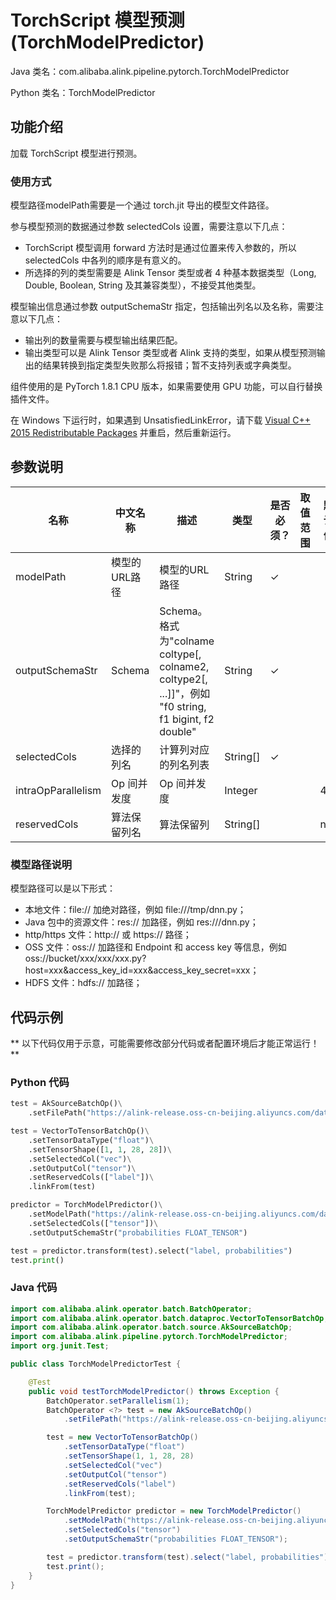 # TorchScript 模型预测 (TorchModelPredictor)
Java 类名：com.alibaba.alink.pipeline.pytorch.TorchModelPredictor

Python 类名：TorchModelPredictor


## 功能介绍

加载 TorchScript 模型进行预测。

### 使用方式

模型路径modelPath需要是一个通过 torch.jit 导出的模型文件路径。

参与模型预测的数据通过参数 selectedCols 设置，需要注意以下几点：

- TorchScript 模型调用 forward 方法时是通过位置来传入参数的，所以 selectedCols 中各列的顺序是有意义的。
- 所选择的列的类型需要是 Alink Tensor 类型或者 4 种基本数据类型（Long, Double, Boolean, String 及其兼容类型），不接受其他类型。

模型输出信息通过参数 outputSchemaStr 指定，包括输出列名以及名称，需要注意以下几点：

- 输出列的数量需要与模型输出结果匹配。
- 输出类型可以是 Alink Tensor 类型或者 Alink 支持的类型，如果从模型预测输出的结果转换到指定类型失败那么将报错；暂不支持列表或字典类型。

组件使用的是 PyTorch 1.8.1 CPU 版本，如果需要使用 GPU 功能，可以自行替换插件文件。

在 Windows 下运行时，如果遇到 UnsatisfiedLinkError，请下载 [Visual C++ 2015 Redistributable Packages](https://support.microsoft.com/en-us/help/2977003/the-latest-supported-visual-c-downloads) 并重启，然后重新运行。

## 参数说明

| 名称 | 中文名称 | 描述 | 类型 | 是否必须？ | 取值范围 | 默认值 |
| --- | --- | --- | --- | --- | --- | --- |
| modelPath | 模型的URL路径 | 模型的URL路径 | String | ✓ |  |  |
| outputSchemaStr | Schema | Schema。格式为"colname coltype[, colname2, coltype2[, ...]]"，例如 "f0 string, f1 bigint, f2 double" | String | ✓ |  |  |
| selectedCols | 选择的列名 | 计算列对应的列名列表 | String[] | ✓ |  |  |
| intraOpParallelism | Op 间并发度 | Op 间并发度 | Integer |  |  | 4 |
| reservedCols | 算法保留列名 | 算法保留列 | String[] |  |  | null |

### 模型路径说明

模型路径可以是以下形式：

- 本地文件：file:// 加绝对路径，例如 file:///tmp/dnn.py；
- Java 包中的资源文件：res:// 加路径，例如 res:///dnn.py；
- http/https 文件：http:// 或 https:// 路径；
- OSS 文件：oss:// 加路径和 Endpoint 和 access key
  等信息，例如oss://bucket/xxx/xxx/xxx.py?host=xxx&access_key_id=xxx&access_key_secret=xxx；
- HDFS 文件：hdfs:// 加路径；

## 代码示例

** 以下代码仅用于示意，可能需要修改部分代码或者配置环境后才能正常运行！**

### Python 代码

```python
test = AkSourceBatchOp()\
    .setFilePath("https://alink-release.oss-cn-beijing.aliyuncs.com/data-files/mnist_test_vector.ak");

test = VectorToTensorBatchOp()\
    .setTensorDataType("float")\
    .setTensorShape([1, 1, 28, 28])\
    .setSelectedCol("vec")\
    .setOutputCol("tensor")\
    .setReservedCols(["label"])\
    .linkFrom(test)

predictor = TorchModelPredictor()\
    .setModelPath("https://alink-release.oss-cn-beijing.aliyuncs.com/data-files/mnist_model_pytorch.pt")\
    .setSelectedCols(["tensor"])\
    .setOutputSchemaStr("probabilities FLOAT_TENSOR")

test = predictor.transform(test).select("label, probabilities")
test.print()
```

### Java 代码
```java
import com.alibaba.alink.operator.batch.BatchOperator;
import com.alibaba.alink.operator.batch.dataproc.VectorToTensorBatchOp;
import com.alibaba.alink.operator.batch.source.AkSourceBatchOp;
import com.alibaba.alink.pipeline.pytorch.TorchModelPredictor;
import org.junit.Test;

public class TorchModelPredictorTest {

	@Test
	public void testTorchModelPredictor() throws Exception {
		BatchOperator.setParallelism(1);
		BatchOperator <?> test = new AkSourceBatchOp()
			.setFilePath("https://alink-release.oss-cn-beijing.aliyuncs.com/data-files/mnist_test_vector.ak");

		test = new VectorToTensorBatchOp()
			.setTensorDataType("float")
			.setTensorShape(1, 1, 28, 28)
			.setSelectedCol("vec")
			.setOutputCol("tensor")
			.setReservedCols("label")
			.linkFrom(test);

		TorchModelPredictor predictor = new TorchModelPredictor()
			.setModelPath("https://alink-release.oss-cn-beijing.aliyuncs.com/data-files/mnist_model_pytorch.pt")
			.setSelectedCols("tensor")
			.setOutputSchemaStr("probabilities FLOAT_TENSOR");

		test = predictor.transform(test).select("label, probabilities");
		test.print();
	}
}
```
